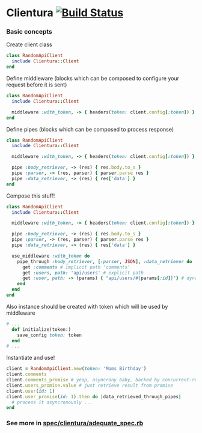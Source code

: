 # Clientura [![Build Status](https://travis-ci.org/v-shmyhlo/clientura.svg?branch=master)](https://travis-ci.org/v-shmyhlo/clientura)

### Basic concepts

Create client class
``` ruby
class RandomApiClient
  include Clientura::Client
end
```
Define middleware (blocks which can be composed to configure your request before it is sent)
```ruby
class RandomApiClient
  include Clientura::Client

  middleware :with_token, -> { headers(token: client.config[:token]) }
end
```
Define pipes (blocks which can be composed to process response)
```ruby
class RandomApiClient
  include Clientura::Client

  middleware :with_token, -> { headers(token: client.config[:token]) }

  pipe :body_retriever, -> (res) { res.body.to_s }
  pipe :parser, -> (res, parser) { parser.parse res }
  pipe :data_retriever, -> (res) { res['data'] }
end
```
Compose this stuff!
```ruby
class RandomApiClient
  include Clientura::Client

  middleware :with_token, -> { headers(token: client.config[:token]) }

  pipe :body_retriever, -> (res) { res.body.to_s }
  pipe :parser, -> (res, parser) { parser.parse res }
  pipe :data_retriever, -> (res) { res['data'] }

  use_middleware :with_token do
    pipe_through :body_retriever, [:parser, JSON], :data_retriever do
      get :comments # implicit path 'comments'
      get :users, path: 'api/users' # explicit path
      get :user, path: -> (params) { "api/users/#{params[:id]}"} # dynamic path
    end
  end
end
```
Also instance should be created with token which will be used by middleware
```ruby
# ...
  def initialize(token:)
    save_config token: token
  end
# ...
```
Instantiate and use!
```ruby
client = RandomApiClient.new(token: 'Moms Birthday')
client.comments
client.comments_promise # yeap, asyncrony baby, backed by concurrent-ruby
client.users_promise.value # just retrieve result from promise
client.user(id: 1)
client.user_promise(id: 1).then do |data_retrieved_through_pipes|
  # process it asyncronously ...
end
```

### See more in [spec/clientura/adequate_spec.rb](spec/clientura/adequate_spec.rb)
